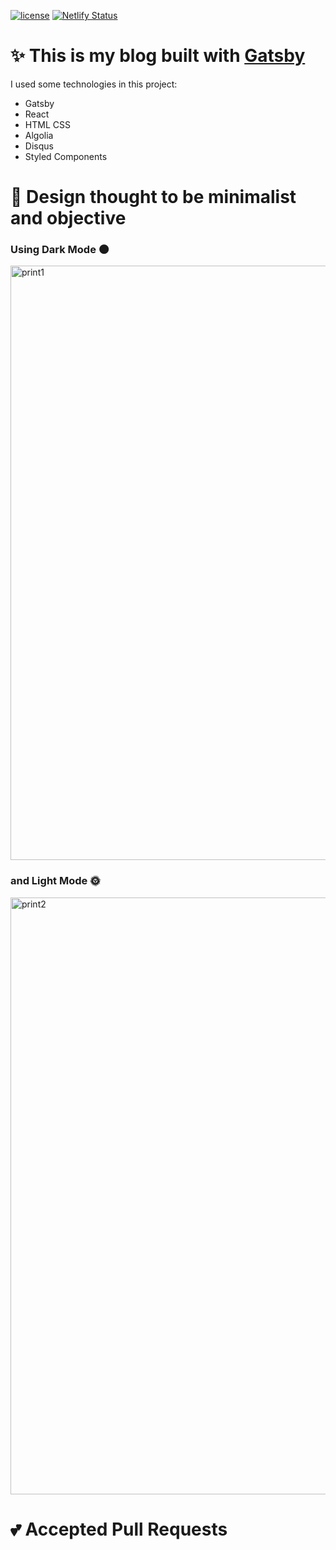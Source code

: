 
[![license](https://img.shields.io/github/license/anabneri/ananeri.com.svg)](/license) 
[![Netlify Status](https://api.netlify.com/api/v1/badges/0c433b72-904c-48a3-a900-b489065a4cc2/deploy-status)](https://app.netlify.com/sites/ananeri/deploys)
# :sparkles: This is my blog built with [Gatsby](https://www.gatsbyjs.org/)
I used some technologies in this project:
- Gatsby
- React
- HTML CSS
- Algolia
- Disqus
- Styled Components

# :nail_care: Design thought to be minimalist and objective 

### Using Dark Mode :new_moon:

<img width="951" alt="print1" src="https://user-images.githubusercontent.com/42419543/82346974-7d6f1a00-99cd-11ea-84bd-efedec84934c.PNG">

### and Light Mode :sun_with_face:

<img width="955" alt="print2" src="https://user-images.githubusercontent.com/42419543/82347084-94ae0780-99cd-11ea-8744-ed88631d5d8f.PNG">

# :two_hearts: Accepted Pull Requests
